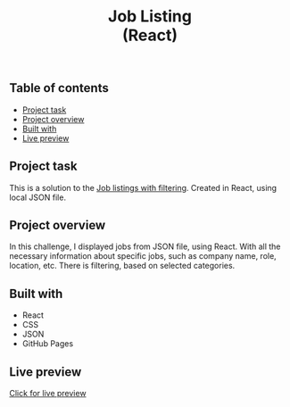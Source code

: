 <h1 align="center">
  Job Listing <br/> 
  (React)
</h1>
<br>

## Table of contents

- [Project task](#project-task)
- [Project overview](#project-overview)
- [Built with](#built-with)
- [Live preview](#live-preview)

## Project task

This is a solution to the [Job listings with filtering](https://www.frontendmentor.io/challenges/job-listings-with-filtering-ivstIPCt). Created in React, using local JSON file.

## Project overview

In this challenge, I displayed jobs from JSON file, using React. With all the necessary information about specific jobs, such as company name, role, location, etc. There is filtering, based on selected categories. 

## Built with

- React
- CSS
- JSON
- GitHub Pages

## Live preview

[Click for live preview](https://jeko10.github.io/Job-Listing/)
